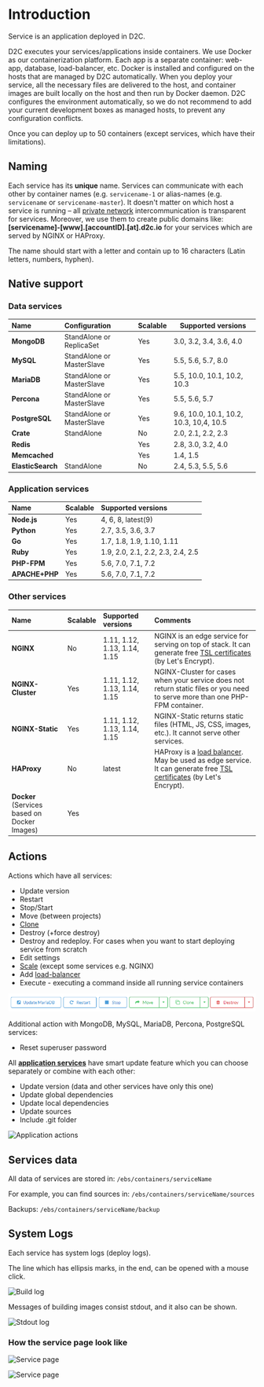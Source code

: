 # Introduction

Service is an application deployed in D2C.

D2C executes your services/applications inside containers. We use Docker as our containerization platform. Each app is a separate container: web-app, database, load-balancer, etc. Docker is installed and configured on the hosts that are managed by D2C automatically. When you deploy your service, all the necessary files are delivered to the host, and container images are built locally on the host and then run by Docker daemon. D2C configures the environment automatically, so we do not recommend to add your current development boxes as managed hosts, to prevent any configuration conflicts.

Once you can deploy up to 50 containers (except services, which have their limitations).

## Naming

Each service has its **unique** name. Services can communicate with each other by container names (e.g. `servicename-1` or alias-names (e.g. `servicename` or `servicename-master`). It doesn't matter on which host a service is running – all [private network](/platform/private-network/) intercommunication is transparent for services. Moreover, we use them to create public domains like: **[servicename]-[www].[accountID].[at].d2c.io** for your services which are served by NGINX or HAProxy.

The name should start with a letter and contain up to 16 characters (Latin letters, numbers, hyphen).

## Native support

### Data services

Name              | Configuration             | Scalable | Supported versions
:---------------- | :------------------------ | :------- | ------------------------------------
**MongoDB**       | StandAlone or ReplicaSet  | Yes      | 3.0, 3.2, 3.4, 3.6, 4.0
**MySQL**         | StandAlone or MasterSlave | Yes      | 5.5, 5.6, 5.7, 8.0
**MariaDB**       | StandAlone or MasterSlave | Yes      | 5.5, 10.0, 10.1, 10.2, 10.3
**Percona**       | StandAlone or MasterSlave | Yes      | 5.5, 5.6, 5.7
**PostgreSQL**    | StandAlone or MasterSlave | Yes      | 9.6, 10.0, 10.1, 10.2, 10.3, 10,4, 10.5
**Crate**         | StandAlone                | No       | 2.0, 2.1, 2.2, 2.3
**Redis**         |                           | Yes      | 2.8, 3.0, 3.2, 4.0
**Memcached**     |                           | Yes      | 1.4, 1.5
**ElasticSearch** | StandAlone                | No       | 2.4, 5.3, 5.5, 5.6

### Application services

Name           | Scalable | Supported versions
:------------- | :------- | :--------------------------------
**Node.js**    | Yes      | 4, 6, 8, latest(9)
**Python**     | Yes      | 2.7, 3.5, 3.6, 3.7
**Go**         | Yes      | 1.7, 1.8, 1.9, 1.10, 1.11
**Ruby**       | Yes      | 1.9, 2.0, 2.1, 2.2, 2.3, 2.4, 2.5
**PHP-FPM**    | Yes      | 5.6, 7.0, 7.1, 7.2
**APACHE+PHP** | Yes      | 5.6, 7.0, 7.1, 7.2

### Other services

Name                                         | Scalable | Supported versions          | Comments
:------------------------------------------- | :------- | :-------------------------- | :-----------------------------------------------------------------------------------------------------------------------------------------------------
**NGINX**                                    | No       | 1.11, 1.12, 1.13, 1.14, 1.15 | NGINX is an edge service for serving on top of stack. It can generate free [TSL certificates](/platform/domains-and-certificates/) (by Let's Encrypt).
**NGINX-Cluster**                            | Yes      | 1.11, 1.12, 1.13, 1.14, 1.15 | NGINX-Cluster for cases when your service does not return static files or you need to serve more than one PHP-FPM container.
**NGINX-Static**                             | Yes      | 1.11, 1.12, 1.13, 1.14, 1.15 | NGINX-Static returns static files (HTML, JS, CSS, images, etc.). It cannot serve other services.
**HAProxy**                                  | No       | latest | HAProxy is a [load balancer](/platform/balancing/). May be used as edge service. It can generate free [TSL certificates](/platform/domains-and-certificates/) (by Let's Encrypt).
**Docker** (Services based on Docker Images) | Yes

## Actions

Actions which have all services:

- Update version
- Restart
- Stop/Start
- Move (between projects)
- [Clone](/platform/cloning-apps/)
- Destroy (+force destroy)
- Destroy and redeploy. For cases when you want to start deploying service from scratch
- Edit settings
- [Scale](/platform/scaling/) (except some services e.g. NGINX)
- Add [load-balancer](/platform/balancing/)
- Execute - executing a command inside all running service containers

![Standard service actions](../img/standart_actions.png)

Additional action with MongoDB, MySQL, MariaDB, Percona, PostgreSQL services:

- Reset superuser password

All [**application services**](/getting-started/services/#application-services) have smart update feature which you can choose separately or combine with each other:

- Update version (data and other services have only this one)
- Update global dependencies
- Update local dependencies
- Update sources
- Include .git folder

![Application actions](../img/app_actions.png)

## Services data

All data of services are stored in: `/ebs/containers/serviceName`

For example, you can find sources in: `/ebs/containers/serviceName/sources`

Backups: `/ebs/containers/serviceName/backup`

## System Logs

Each service has system logs (deploy logs).

The line which has ellipsis marks, in the end, can be opened with a mouse click.

![Build log](../img/build_log.png)

Messages of building images consist stdout, and it also can be shown.

![Stdout log](../img/stdout.png)

### How the service page look like

![Service page](../img/servicepage.jpg)

![Service page](../img/servicepage2.jpg)
